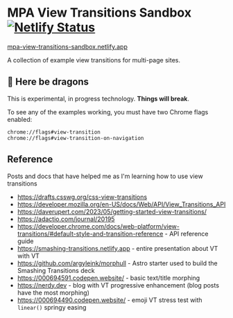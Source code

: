# MPA View Transitions Sandbox [![Netlify Status](https://api.netlify.com/api/v1/badges/4f09a943-d332-46a8-be56-98322786d1a0/deploy-status)](https://app.netlify.com/sites/mpa-view-transitions-sandbox/deploys)

[mpa-view-transitions-sandbox.netlify.app](https://mpa-view-transitions-sandbox.netlify.app/)

A collection of example view transitions for multi-page sites.

## 🐲 Here be dragons

This is experimental, in progress technology. **Things will break**.

To see any of the examples working, you must have two Chrome flags enabled:

```
chrome://flags#view-transition
chrome://flags#view-transition-on-navigation
```

## Reference

Posts and docs that have helped me as I'm learning how to use view transitions

- https://drafts.csswg.org/css-view-transitions
- https://developer.mozilla.org/en-US/docs/Web/API/View_Transitions_API
- https://daverupert.com/2023/05/getting-started-view-transitions/
- https://adactio.com/journal/20195
- https://developer.chrome.com/docs/web-platform/view-transitions/#default-style-and-transition-reference - API reference guide
- https://smashing-transitions.netlify.app - entire presentation about VT with VT
- https://github.com/argyleink/morphull - Astro starter used to build the Smashing Transitions deck
- https://000694591.codepen.website/ - basic text/title morphing
- https://nerdy.dev - blog with VT progressive enhancement (blog posts have the most morphing)
- https://000694490.codepen.website/ - emoji VT stress test with `linear()` springy easing
